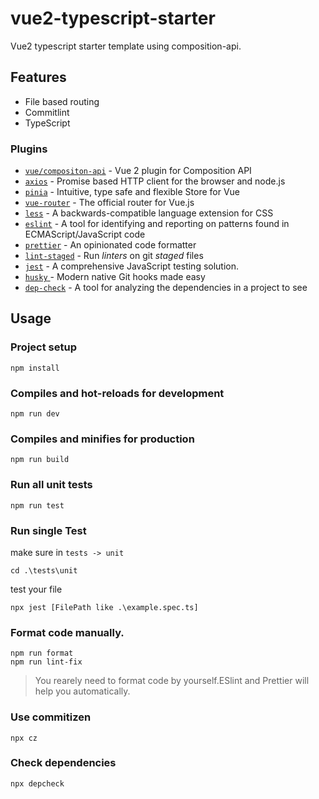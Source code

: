 # vue2-typescript-starter

Vue2 typescript starter template using composition-api.

## Features

- File based routing
- Commitlint
- TypeScript

### Plugins

- [`vue/compositon-api`](https://github.com/vuejs/composition-api) - Vue 2 plugin for Composition API
- [`axios`](https://github.com/axios/axios) - Promise based HTTP client for the browser and node.js
- [`pinia`](https://github.com/vuejs/pinia) - Intuitive, type safe and flexible Store for Vue
- [`vue-router`](https://github.com/vuejs/vue-router) - The official router for Vue.js
- [`less`](https://github.com/less/less.js) - A backwards-compatible language extension for CSS
- [`eslint`](https://github.com/eslint/eslint) - A tool for identifying and reporting on patterns found in ECMAScript/JavaScript code
- [`prettier`](https://github.com/prettier/prettier) - An opinionated code formatter
- [`lint-staged`](https://github.com/okonet/lint-staged) - Run *linters* on git *staged* files
- [`jest`](https://github.com/facebook/jest) - A comprehensive JavaScript testing solution.
- [`husky` ](https://github.com/typicode/husky)- Modern native Git hooks made easy
- [`dep-check`](https://github.com/depcheck/depcheck) - A tool for analyzing the dependencies in a project to see

## Usage

### Project setup

```
npm install
```

### Compiles and hot-reloads for development

```
npm run dev
```

### Compiles and minifies for production

```
npm run build
```

### Run all unit tests

```
npm run test
```

### Run single Test

make sure in `tests -> unit`

```
cd .\tests\unit
```

test your file

```
npx jest [FilePath like .\example.spec.ts]
```

### Format code manually.

```
npm run format
npm run lint-fix
```

> You rearely need to format code by yourself.ESlint and Prettier will help you automatically.

### Use commitizen

```
npx cz
```

### Check dependencies 

```
npx depcheck
```

